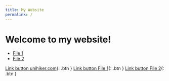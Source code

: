 ```yaml
---
title: My Website
permalink: /
---
```


# Welcome to my website!

- [File 1](./file1)
- [File 2](./file2)

[Link button unihiker.com](https://unihiker.com/){: .btn }
[Link button File 1](./file1){: .btn }
[Link button File 2](./file2){: .btn }